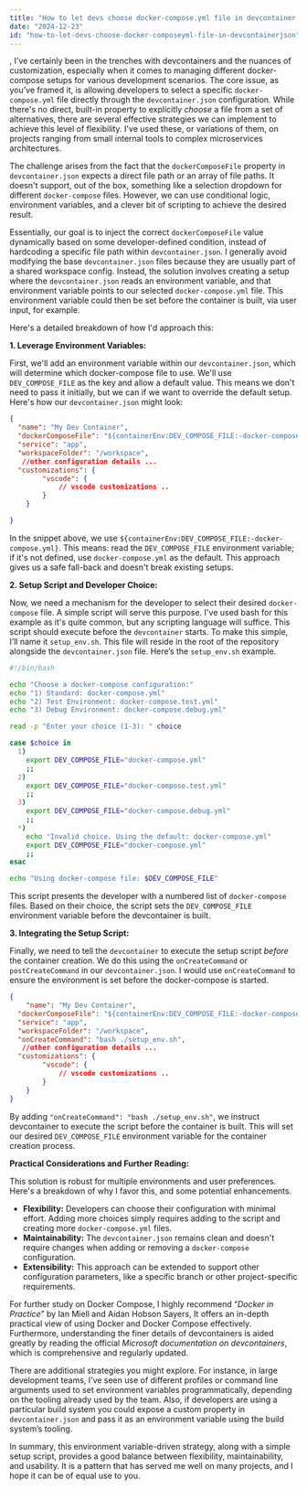 ```yaml
---
title: "How to let devs choose docker-compose.yml file in devcontainer.json?"
date: "2024-12-23"
id: "how-to-let-devs-choose-docker-composeyml-file-in-devcontainerjson"
---
```


,  I've certainly been in the trenches with devcontainers and the nuances of customization, especially when it comes to managing different docker-compose setups for various development scenarios. The core issue, as you’ve framed it, is allowing developers to select a specific `docker-compose.yml` file directly through the `devcontainer.json` configuration. While there's no direct, built-in property to explicitly *choose* a file from a set of alternatives, there are several effective strategies we can implement to achieve this level of flexibility. I've used these, or variations of them, on projects ranging from small internal tools to complex microservices architectures.

The challenge arises from the fact that the `dockerComposeFile` property in `devcontainer.json` expects a direct file path or an array of file paths. It doesn't support, out of the box, something like a selection dropdown for different `docker-compose` files. However, we can use conditional logic, environment variables, and a clever bit of scripting to achieve the desired result.

Essentially, our goal is to inject the correct `dockerComposeFile` value dynamically based on some developer-defined condition, instead of hardcoding a specific file path within `devcontainer.json`. I generally avoid modifying the base `devcontainer.json` files because they are usually part of a shared workspace config. Instead, the solution involves creating a setup where the `devcontainer.json` reads an environment variable, and that environment variable points to our selected `docker-compose.yml` file. This environment variable could then be set before the container is built, via user input, for example.

Here's a detailed breakdown of how I'd approach this:

**1. Leverage Environment Variables:**

First, we'll add an environment variable within our `devcontainer.json`, which will determine which docker-compose file to use. We'll use `DEV_COMPOSE_FILE` as the key and allow a default value. This means we don't need to pass it initially, but we can if we want to override the default setup. Here's how our `devcontainer.json` might look:

```json
{
  "name": "My Dev Container",
  "dockerComposeFile": "${containerEnv:DEV_COMPOSE_FILE:-docker-compose.yml}",
  "service": "app",
  "workspaceFolder": "/workspace",
   //other configuration details ...
  "customizations": {
        "vscode": {
            // vscode customizations ..
        }
    }

}
```

In the snippet above, we use `${containerEnv:DEV_COMPOSE_FILE:-docker-compose.yml}`. This means: read the `DEV_COMPOSE_FILE` environment variable; if it's not defined, use `docker-compose.yml` as the default. This approach gives us a safe fall-back and doesn't break existing setups.

**2. Setup Script and Developer Choice:**

Now, we need a mechanism for the developer to select their desired `docker-compose` file. A simple script will serve this purpose. I've used bash for this example as it's quite common, but any scripting language will suffice. This script should execute before the `devcontainer` starts. To make this simple, I’ll name it `setup_env.sh`. This file will reside in the root of the repository alongside the `devcontainer.json` file. Here’s the `setup_env.sh` example.

```bash
#!/bin/bash

echo "Choose a docker-compose configuration:"
echo "1) Standard: docker-compose.yml"
echo "2) Test Environment: docker-compose.test.yml"
echo "3) Debug Environment: docker-compose.debug.yml"

read -p "Enter your choice (1-3): " choice

case $choice in
  1)
    export DEV_COMPOSE_FILE="docker-compose.yml"
    ;;
  2)
    export DEV_COMPOSE_FILE="docker-compose.test.yml"
    ;;
  3)
    export DEV_COMPOSE_FILE="docker-compose.debug.yml"
    ;;
  *)
    echo "Invalid choice. Using the default: docker-compose.yml"
    export DEV_COMPOSE_FILE="docker-compose.yml"
    ;;
esac

echo "Using docker-compose file: $DEV_COMPOSE_FILE"
```
This script presents the developer with a numbered list of `docker-compose` files. Based on their choice, the script sets the `DEV_COMPOSE_FILE` environment variable before the devcontainer is built.

**3. Integrating the Setup Script:**

Finally, we need to tell the `devcontainer` to execute the setup script *before* the container creation. We do this using the `onCreateCommand` or `postCreateCommand` in our `devcontainer.json`. I would use `onCreateCommand` to ensure the environment is set before the docker-compose is started.

```json
{
    "name": "My Dev Container",
  "dockerComposeFile": "${containerEnv:DEV_COMPOSE_FILE:-docker-compose.yml}",
  "service": "app",
  "workspaceFolder": "/workspace",
  "onCreateCommand": "bash ./setup_env.sh",
   //other configuration details ...
  "customizations": {
        "vscode": {
            // vscode customizations ..
        }
    }
}
```
By adding `"onCreateCommand": "bash ./setup_env.sh"`, we instruct devcontainer to execute the script before the container is built. This will set our desired `DEV_COMPOSE_FILE` environment variable for the container creation process.

**Practical Considerations and Further Reading:**

This solution is robust for multiple environments and user preferences. Here's a breakdown of why I favor this, and some potential enhancements.

*   **Flexibility:** Developers can choose their configuration with minimal effort. Adding more choices simply requires adding to the script and creating more `docker-compose.yml` files.
*   **Maintainability:** The `devcontainer.json` remains clean and doesn't require changes when adding or removing a `docker-compose` configuration.
*   **Extensibility:** This approach can be extended to support other configuration parameters, like a specific branch or other project-specific requirements.

For further study on Docker Compose, I highly recommend “*Docker in Practice*” by Ian Miell and Aidan Hobson Sayers, It offers an in-depth practical view of using Docker and Docker Compose effectively. Furthermore, understanding the finer details of devcontainers is aided greatly by reading the official *Microsoft documentation on devcontainers*, which is comprehensive and regularly updated.

There are additional strategies you might explore. For instance, in large development teams, I’ve seen use of different profiles or command line arguments used to set environment variables programmatically, depending on the tooling already used by the team. Also, if developers are using a particular build system you could expose a custom property in `devcontainer.json` and pass it as an environment variable using the build system’s tooling.

In summary, this environment variable-driven strategy, along with a simple setup script, provides a good balance between flexibility, maintainability, and usability. It is a pattern that has served me well on many projects, and I hope it can be of equal use to you.
